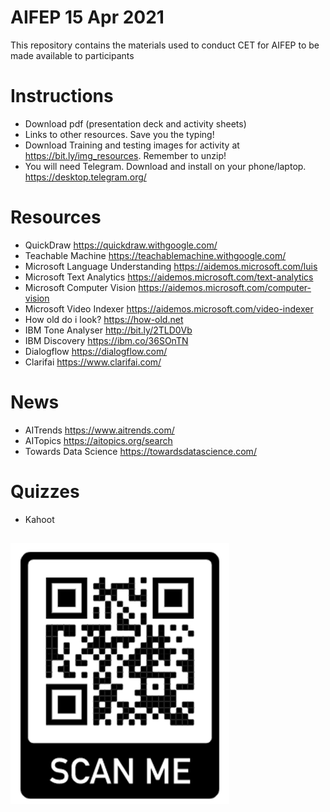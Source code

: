 # AIFEP 15 Apr 2021
This repository contains the materials used to conduct CET for AIFEP to be made available to participants 

# Instructions
* Download pdf (presentation deck and activity sheets)
* Links to other resources. Save you the typing!
* Download Training and testing images for activity at https://bit.ly/img_resources. Remember to unzip!
* You will need Telegram. Download and install on your phone/laptop. https://desktop.telegram.org/

# Resources
* QuickDraw https://quickdraw.withgoogle.com/
* Teachable Machine https://teachablemachine.withgoogle.com/
* Microsoft Language Understanding https://aidemos.microsoft.com/luis
* Microsoft Text Analytics https://aidemos.microsoft.com/text-analytics
* Microsoft Computer Vision https://aidemos.microsoft.com/computer-vision
* Microsoft Video Indexer https://aidemos.microsoft.com/video-indexer
* How old do i look? https://how-old.net
* IBM Tone Analyser http://bit.ly/2TLD0Vb
* IBM Discovery https://ibm.co/36SOnTN
* Dialogflow https://dialogflow.com/
* Clarifai https://www.clarifai.com/

# News
* AITrends https://www.aitrends.com/
* AITopics https://aitopics.org/search
* Towards Data Science https://towardsdatascience.com/

# Quizzes
* Kahoot
## ![GitHub Logo](./kahoot.png)

